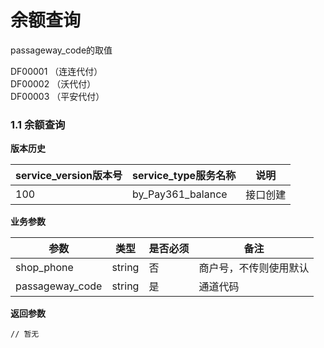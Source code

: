 # 余额查询

passageway_code的取值

DF00001  （连连代付）   
DF00002   （沃代付）   
DF00003    （平安代付）   

### 1.1 余额查询


**版本历史**

|service_version版本号|service_type服务名称|说明|
|----|---|---|
|100|by_Pay361_balance|接口创建|

**业务参数**

|参数 |类型|是否必须|备注|
| ---------------- | ------------------------ | ------------------------ | ------------------------ |
|shop_phone|string|否|商户号，不传则使用默认|
|passageway_code|string|是|通道代码|


**返回参数** 
```
// 暂无
```

